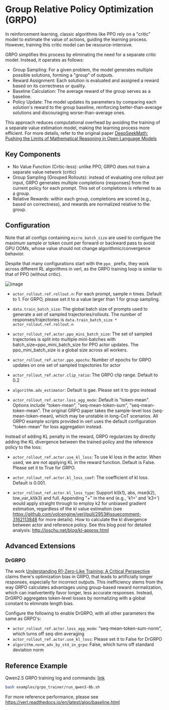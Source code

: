 # Group Relative Policy Optimization (GRPO)

In reinforcement learning, classic algorithms like PPO rely on a "critic" model to estimate the value of actions, guiding the learning process. However, training this critic model can be resource-intensive. 

GRPO simplifies this process by eliminating the need for a separate critic model. Instead, it operates as follows:
- Group Sampling: For a given problem, the model generates multiple possible solutions, forming a "group" of outputs.
- Reward Assignment: Each solution is evaluated and assigned a reward based on its correctness or quality.
- Baseline Calculation: The average reward of the group serves as a baseline. 
- Policy Update: The model updates its parameters by comparing each solution's reward to the group baseline, reinforcing better-than-average solutions and discouraging worse-than-average ones.

This approach reduces computational overhead by avoiding the training of a separate value estimation model, making the learning process more efficient. For more details, refer to the original paper [DeepSeekMath: Pushing the Limits of Mathematical Reasoning in Open Language Models](https://arxiv.org/pdf/2402.03300)

## Key Components

- No Value Function (Critic-less): unlike PPO, GRPO does not train a separate value network (critic)
- Group Sampling (Grouped Rollouts): instead of evaluating one rollout per input, GRPO generates multiple completions (responses) from the current policy for each prompt. This set of completions is referred to as a group.
- Relative Rewards: within each group, completions are scored (e.g., based on correctness), and rewards are normalized relative to the group.

## Configuration

Note that all configs containing `micro_batch_size` are used to configure the maximum sample or token count per forward or backward pass to avoid GPU OOMs, whose value should not change algorithmic/convergence behavior.

Despite that many configurations start with the `ppo_` prefix, they work across different RL algorithms in verl, as the GRPO training loop is similar to that of PPO (without critic).

![image](https://github.com/user-attachments/assets/16aebad1-0da6-4eb3-806d-54a74e712c2d)

- `actor_rollout.ref.rollout.n`: For each prompt, sample n times. Default to 1. For GRPO, please set it to a value larger than 1 for group sampling.

- `data.train_batch_size`: The global batch size of prompts used to generate a set of sampled trajectories/rollouts. The number of responses/trajectories is `data.train_batch_size * actor_rollout.ref.rollout.n`

- `actor_rollout_ref.actor.ppo_mini_batch_size`: The set of sampled trajectories is split into multiple mini-batches with batch_size=ppo_mini_batch_size for PPO actor updates. The ppo_mini_batch_size is a global size across all workers.

- `actor_rollout_ref.actor.ppo_epochs`: Number of epochs for GRPO updates on one set of sampled trajectories for actor

- `actor_rollout_ref.actor.clip_ratio`: The GRPO clip range. Default to 0.2

- `algorithm.adv_estimator`: Default is gae. Please set it to grpo instead

- `actor_rollout_ref.actor.loss_agg_mode`: Default is "token-mean". Options include "token-mean", "seq-mean-token-sum", "seq-mean-token-mean". The original GRPO paper takes the sample-level loss (seq-mean-token-mean), which may be unstable in long-CoT scenarios. All GRPO example scripts provided in verl uses the default configuration "token-mean" for loss aggregation instead.

Instead of adding KL penalty in the reward, GRPO regularizes by directly adding the KL divergence between the trained policy and the reference policy to the loss:

- `actor_rollout_ref.actor.use_kl_loss`: To use kl loss in the actor. When used, we are not applying KL in the reward function. Default is False. Please set it to True for GRPO.

- `actor_rollout_ref.actor.kl_loss_coef`: The coefficient of kl loss. Default is 0.001.

- `actor_rollout_ref.actor.kl_loss_type`: Support kl(k1), abs, mse(k2), low_var_kl(k3) and full. Appending "+" in the end (e.g., 'k1+' and 'k3+') would apply straight through to employ k2 for unbiased gradient estimation, regardless of the kl value estimation (see https://github.com/volcengine/verl/pull/2953#issuecomment-3162113848 for more details). How to calculate the kl divergence between actor and reference policy. See this blog post for detailed analysis: http://joschu.net/blog/kl-approx.html

## Advanced Extensions

### DrGRPO

The work [Understanding R1-Zero-Like Training: A Critical Perspective](https://arxiv.org/pdf/2503.20783) claims there's optimization bias in GRPO, that leads to artificially longer responses, especially for incorrect outputs. This inefficiency stems from the way GRPO calculates advantages using group-based reward normalization, which can inadvertently favor longer, less accurate responses. Instead, DrGRPO aggregates token-level losses by normalizing with a global constant to eliminate length bias.

Configure the following to enable DrGRPO, with all other parameters the same as GRPO's:

- `actor_rollout_ref.actor.loss_agg_mode`: "seq-mean-token-sum-norm", which turns off seq-dim averaging
- `actor_rollout_ref.actor.use_kl_loss`: Please set it to False for DrGRPO
- `algorithm.norm_adv_by_std_in_grpo`: False, which turns off standard deviation norm

## Reference Example

Qwen2.5 GRPO training log and commands: [link](https://github.com/eric-haibin-lin/verl-data/blob/experiments/gsm8k/qwen2-7b-fsdp2.log)

```bash
bash examples/grpo_trainer/run_qwen3-8b.sh
```

For more reference performance, please see https://verl.readthedocs.io/en/latest/algo/baseline.html
